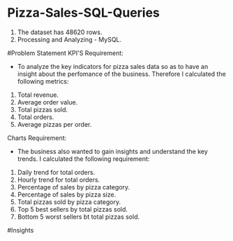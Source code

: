 # Pizza-Sales-SQL-Queries
1. The dataset has 48620 rows.
2. Processing and Analyzing - MySQL.

#Problem Statement
KPI'S Requirement: 
* To analyze the key indicators for pizza sales data so as to have an insight about the perfomance of the business.
  Therefore I calculated the following metrics:
1. Total revenue.
2. Average order value.
3. Total pizzas sold.
4. Total orders.
5. Average pizzas per order.

Charts Requirement:
* The business also wanted to gain insights and understand the key trends. I calculated the following requirement:
1. Daily trend for total orders.
2. Hourly trend for total orders.
3. Percentage of sales by pizza category.
4. Percentage of sales by pizza size.
5. Total pizzas sold by pizza category.
6. Top 5 best sellers by total pizzas sold.
7. Bottom 5 worst sellers bt total pizzas sold.

#Insights

